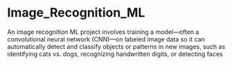 # Image_Recognition_ML
An image recognition ML project involves training a model—often a convolutional neural network (CNN)—on labeled image data so it can automatically detect and classify objects or patterns in new images, such as identifying cats vs. dogs, recognizing handwritten digits, or detecting faces
